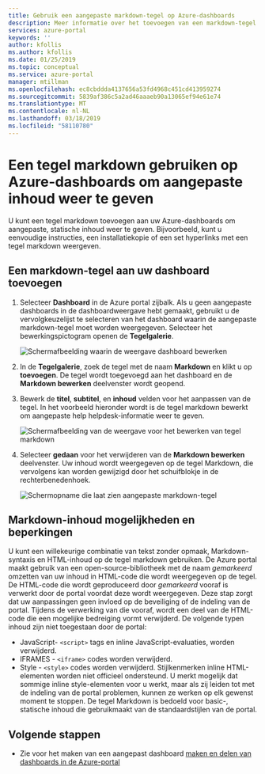 ```yaml
---
title: Gebruik een aangepaste markdown-tegel op Azure-dashboards
description: Meer informatie over het toevoegen van een markdown-tegel aan een Azure-dashboard om weer te geven van statische inhoud
services: azure-portal
keywords: ''
author: kfollis
ms.author: kfollis
ms.date: 01/25/2019
ms.topic: conceptual
ms.service: azure-portal
manager: mtillman
ms.openlocfilehash: ec8cbddda4137656a53fd4968c451cd413959274
ms.sourcegitcommit: 5839af386c5a2ad46aaaeb90a13065ef94e61e74
ms.translationtype: MT
ms.contentlocale: nl-NL
ms.lasthandoff: 03/18/2019
ms.locfileid: "58110780"
---
```

# <a name="use-a-markdown-tile-on-azure-dashboards-to-show-custom-content"></a>Een tegel markdown gebruiken op Azure-dashboards om aangepaste inhoud weer te geven

U kunt een tegel markdown toevoegen aan uw Azure-dashboards om aangepaste, statische inhoud weer te geven. Bijvoorbeeld, kunt u eenvoudige instructies, een installatiekopie of een set hyperlinks met een tegel markdown weergeven.

## <a name="add-a-markdown-tile-to-your-dashboard"></a>Een markdown-tegel aan uw dashboard toevoegen

1. Selecteer **Dashboard** in de Azure portal zijbalk. Als u geen aangepaste dashboards in de dashboardweergave hebt gemaakt, gebruikt u de vervolgkeuzelijst te selecteren van het dashboard waarin de aangepaste markdown-tegel moet worden weergegeven. Selecteer het bewerkingspictogram openen de **Tegelgalerie**.

   ![Schermafbeelding waarin de weergave dashboard bewerken](./media/azure-portal-markdown-tile/azure-portal-dashboard-edit.png)

2. In de **Tegelgalerie**, zoek de tegel met de naam **Markdown** en klikt u op **toevoegen**. De tegel wordt toegevoegd aan het dashboard en de **Markdown bewerken** deelvenster wordt geopend.

1. Bewerk de **titel**, **subtitel**, en **inhoud** velden voor het aanpassen van de tegel. In het voorbeeld hieronder wordt is de tegel markdown bewerkt om aangepaste help helpdesk-informatie weer te geven.

   ![Schermafbeelding van de weergave voor het bewerken van tegel markdown](./media/azure-portal-markdown-tile/azure-portal-edit-markdown-tile.png)

4. Selecteer **gedaan** voor het verwijderen van de **Markdown bewerken** deelvenster. Uw inhoud wordt weergegeven op de tegel Markdown, die vervolgens kan worden gewijzigd door het schuifblokje in de rechterbenedenhoek.

   ![Schermopname die laat zien aangepaste markdown-tegel](./media/azure-portal-markdown-tile/azure-portal-custom-markdown-tile.png)

## <a name="markdown-content-capabilities-and-limitations"></a>Markdown-inhoud mogelijkheden en beperkingen

U kunt een willekeurige combinatie van tekst zonder opmaak, Markdown-syntaxis en HTML-inhoud op de tegel markdown gebruiken. De Azure portal maakt gebruik van een open-source-bibliotheek met de naam _gemarkeerd_ omzetten van uw inhoud in HTML-code die wordt weergegeven op de tegel. De HTML-code die wordt geproduceerd door _gemarkeerd_ vooraf is verwerkt door de portal voordat deze wordt weergegeven. Deze stap zorgt dat uw aanpassingen geen invloed op de beveiliging of de indeling van de portal. Tijdens de verwerking van die vooraf, wordt een deel van de HTML-code die een mogelijke bedreiging vormt verwijderd. De volgende typen inhoud zijn niet toegestaan door de portal:

* JavaScript- `<script>` tags en inline JavaScript-evaluaties, worden verwijderd.
* IFRAMES - `<iframe>` codes worden verwijderd.
* Style - `<style>` codes worden verwijderd. Stijlkenmerken inline HTML-elementen worden niet officieel ondersteund. U merkt mogelijk dat sommige inline style-elementen voor u werkt, maar als zij leiden tot met de indeling van de portal problemen, kunnen ze werken op elk gewenst moment te stoppen. De tegel Markdown is bedoeld voor basic-, statische inhoud die gebruikmaakt van de standaardstijlen van de portal.

## <a name="next-steps"></a>Volgende stappen

* Zie voor het maken van een aangepast dashboard [maken en delen van dashboards in de Azure-portal](../azure-portal/azure-portal-dashboards.md)
